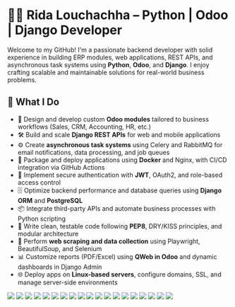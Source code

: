 # 👨‍💻 Rida Louchachha – Python | Odoo | Django Developer

Welcome to my GitHub! I'm a passionate backend developer with solid experience in building ERP modules, web applications, REST APIs, and asynchronous task systems using **Python**, **Odoo**, and **Django**. I enjoy crafting scalable and maintainable solutions for real-world business problems.

## 💼 What I Do

- 🧩 Design and develop custom **Odoo modules** tailored to business workflows (Sales, CRM, Accounting, HR, etc.)
- 🛠 Build and scale **Django REST APIs** for web and mobile applications
- ⚙️ Create **asynchronous task systems** using Celery and RabbitMQ for email notifications, data processing, and job queues
- 🐳 Package and deploy applications using **Docker** and Nginx, with CI/CD integration via GitHub Actions
- 🔐 Implement secure authentication with **JWT**, OAuth2, and role-based access control
- 🗄 Optimize backend performance and database queries using **Django ORM** and **PostgreSQL**
- 📦 Integrate third-party APIs and automate business processes with Python scripting
- 🧪 Write clean, testable code following **PEP8**, DRY/KISS principles, and modular architecture
- 🔎 Perform **web scraping and data collection** using Playwright, BeautifulSoup, and Selenium
- 📊 Customize reports (PDF/Excel) using **QWeb in Odoo** and dynamic dashboards in Django Admin
- 🌐 Deploy apps on **Linux-based servers**, configure domains, SSL, and manage server-side environments


<p align="left">
  <!-- Core Languages -->
  <img src="https://img.shields.io/badge/Python-3670A0?style=for-the-badge&logo=python&logoColor=white" />
  <img src="https://img.shields.io/badge/JavaScript-F7DF1E?style=for-the-badge&logo=javascript&logoColor=black" />
  <img src="https://img.shields.io/badge/HTML5-E34F26?style=for-the-badge&logo=html5&logoColor=white" />
  <img src="https://img.shields.io/badge/CSS3-1572B6?style=for-the-badge&logo=css3&logoColor=white" />

  <!-- Python Frameworks -->
  <img src="https://img.shields.io/badge/Django-092E20?style=for-the-badge&logo=django&logoColor=white" />
  <img src="https://img.shields.io/badge/Flask-000000?style=for-the-badge&logo=flask&logoColor=white" />
  <img src="https://img.shields.io/badge/FastAPI-005571?style=for-the-badge&logo=fastapi&logoColor=white" />
  <img src="https://img.shields.io/badge/Odoo-714B67?style=for-the-badge&logo=odoo&logoColor=white" />

  <!-- Databases -->
  <img src="https://img.shields.io/badge/PostgreSQL-316192?style=for-the-badge&logo=postgresql&logoColor=white" />
  <img src="https://img.shields.io/badge/MongoDB-47A248?style=for-the-badge&logo=mongodb&logoColor=white" />
  <img src="https://img.shields.io/badge/SQLite-07405E?style=for-the-badge&logo=sqlite&logoColor=white" />

  <!-- DevOps & Tools -->
  <img src="https://img.shields.io/badge/Docker-2496ED?style=for-the-badge&logo=docker&logoColor=white" />
  <img src="https://img.shields.io/badge/Linux-FCC624?style=for-the-badge&logo=linux&logoColor=black" />
  <img src="https://img.shields.io/badge/Git-F05032?style=for-the-badge&logo=git&logoColor=white" />
  <img src="https://img.shields.io/badge/GitHub-181717?style=for-the-badge&logo=github&logoColor=white" />
  <img src="https://img.shields.io/badge/Nginx-009639?style=for-the-badge&logo=nginx&logoColor=white" />

  <!-- Asynchronous & Messaging -->
  <img src="https://img.shields.io/badge/Celery-37814A?style=for-the-badge&logo=celery&logoColor=white" />
  <img src="https://img.shields.io/badge/RabbitMQ-FF6600?style=for-the-badge&logo=rabbitmq&logoColor=white" />
  <img src="https://img.shields.io/badge/Redis-DC382D?style=for-the-badge&logo=redis&logoColor=white" />

  <!-- Security & Auth -->
  <!-- <img src="https://img.shields.io/badge/JWT-000000?style=for-the-badge&logo=jsonwebtokens&logoColor=white" />
  <img src="https://img.shields.io/badge/OAuth2-2F2F2F?style=for-the-badge&logo=oauth&logoColor=white" /> -->
</p>
